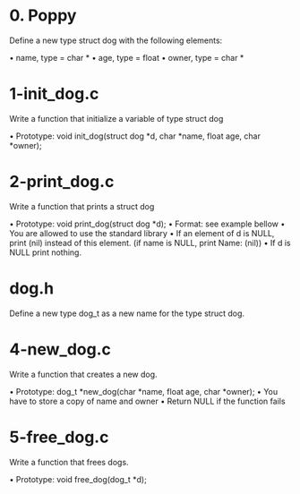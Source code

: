 # 0. Poppy
Define a new type struct dog with the following elements:

• name, type = char *
• age, type = float
• owner, type = char *

# 1-init_dog.c
Write a function that initialize a variable of type struct dog

• Prototype: void init_dog(struct dog *d, char *name, float age, char *owner);

# 2-print_dog.c
Write a function that prints a struct dog

• Prototype: void print_dog(struct dog *d);
• Format: see example bellow
• You are allowed to use the standard library
• If an element of d is NULL, print (nil) instead of this element. (if name is NULL, print Name: (nil))
• If d is NULL print nothing.

# dog.h
Define a new type dog_t as a new name for the type struct dog.

# 4-new_dog.c
Write a function that creates a new dog.

• Prototype: dog_t *new_dog(char *name, float age, char *owner);
• You have to store a copy of name and owner
• Return NULL if the function fails

# 5-free_dog.c
Write a function that frees dogs.

• Prototype: void free_dog(dog_t *d);

